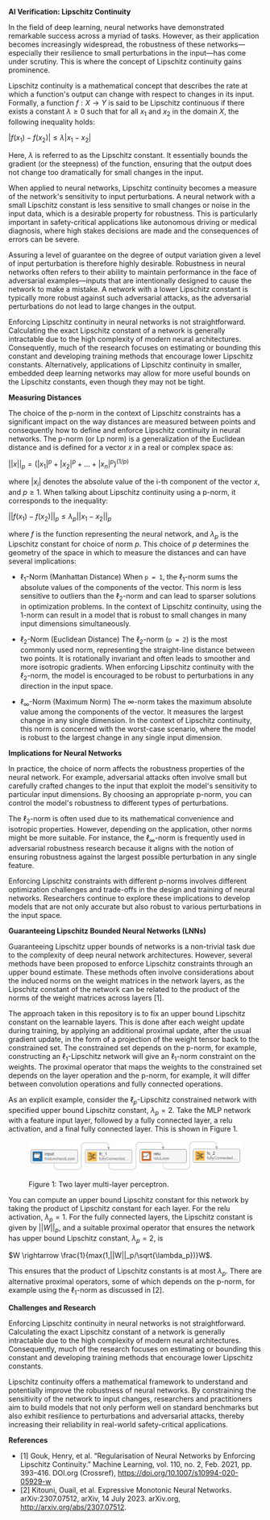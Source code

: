 **AI Verification: Lipschitz Continuity**

In the field of deep learning, neural networks have demonstrated remarkable success across a myriad of tasks. However, as their application becomes increasingly widespread, the robustness of these networks—especially their resilience to small perturbations in the input—has come under scrutiny. This is where the concept of Lipschitz continuity gains prominence.

Lipschitz continuity is a mathematical concept that describes the rate at which a function's output can change with respect to changes in its input. Formally, a function $f:X \rightarrow Y$ is said to be Lipschitz continuous if there exists a constant $\lambda \geq 0$ such that for all $x_1$ and $x_2$ in the domain *X*, the following inequality holds:

$|f(x_1) - f(x_2)| \leq \lambda |x_1 - x_2|$

Here, $\lambda$ is referred to as the Lipschitz constant. It essentially bounds the gradient (or the steepness) of the function, ensuring that the output does not change too dramatically for small changes in the input.

When applied to neural networks, Lipschitz continuity becomes a measure of the network's sensitivity to input perturbations. A neural network with a small Lipschitz constant is less sensitive to small changes or noise in the input data, which is a desirable property for robustness. This is particularly important in safety-critical applications like autonomous driving or medical diagnosis, where high stakes decisions are made and the consequences of errors can be severe. 

Assuring a level of guarantee on the degree of output variation given a level of input perturbation is therefore highly desirable. Robustness in neural networks often refers to their ability to maintain performance in the face of adversarial examples—inputs that are intentionally designed to cause the network to make a mistake. A network with a lower Lipschitz constant is typically more robust against such adversarial attacks, as the adversarial perturbations do not lead to large changes in the output.

Enforcing Lipschitz continuity in neural networks is not straightforward. Calculating the exact Lipschitz constant of a network is generally intractable due to the high complexity of modern neural architectures. Consequently, much of the research focuses on estimating or bounding this constant and developing training methods that encourage lower Lipschitz constants. Alternatively, applications of Lipschitz continuity in smaller, embedded deep learning networks may allow for more useful bounds on the Lipschitz constants, even though they may not be tight.

**Measuring Distances**

The choice of the p-norm in the context of Lipschitz constraints has a significant impact on the way distances are measured between points and consequently how to define and enforce Lipschitz continuity in neural networks. The p-norm (or Lp norm) is a generalization of the Euclidean distance and is defined for a vector *x* in a real or complex space as:

$||x||_p = (|x_1|^p + |x_2|^p + ... + |x_n|^p)^{(1/p)}$

where $|x_i|$ denotes the absolute value of the i-th component of the vector *x*, and $p \geq 1$. When talking about Lipschitz continuity using a p-norm, it corresponds to the inequality:

$||f(x_1) - f(x_2)||_p \leq \lambda_p ||x_1 - x_2||_p$

where *f* is the function representing the neural network, and $\lambda_p$ is the Lipschitz constant for choice of norm *p*. This choice of *p* determines the geometry of the space in which to measure the distances and can have several implications:

- $\ell_1$-Norm (Manhattan Distance)
When `p = 1`, the $\ell_1$-norm sums the absolute values of the components of the vector. This norm is less sensitive to outliers than the $\ell_2$-norm and can lead to sparser solutions in optimization problems. In the context of Lipschitz continuity, using the 1-norm can result in a model that is robust to small changes in many input dimensions simultaneously.

- $\ell_2$-Norm (Euclidean Distance)
The $\ell_2$-norm (`p = 2`) is the most commonly used norm, representing the straight-line distance between two points. It is rotationally invariant and often leads to smoother and more isotropic gradients. When enforcing Lipschitz continuity with the $\ell_2$-norm, the model is encouraged to be robust to perturbations in any direction in the input space.

- $\ell_\infty$-Norm (Maximum Norm)
The $\infty$-norm takes the maximum absolute value among the components of the vector. It measures the largest change in any single dimension. In the context of Lipschitz continuity, this norm is concerned with the worst-case scenario, where the model is robust to the largest change in any single input dimension.

**Implications for Neural Networks**

In practice, the choice of norm affects the robustness properties of the neural network. For example, adversarial attacks often involve small but carefully crafted changes to the input that exploit the model's sensitivity to particular input dimensions. By choosing an appropriate p-norm, you can control the model's robustness to different types of perturbations.

The $\ell_2$-norm is often used due to its mathematical convenience and isotropic properties. However, depending on the application, other norms might be more suitable. For instance, the $\ell_\infty$-norm is frequently used in adversarial robustness research because it aligns with the notion of ensuring robustness against the largest possible perturbation in any single feature.

Enforcing Lipschitz constraints with different p-norms involves different optimization challenges and trade-offs in the design and training of neural networks. Researchers continue to explore these implications to develop models that are not only accurate but also robust to various perturbations in the input space.

**Guaranteeing Lipschitz Bounded Neural Networks (LNNs)**

Guaranteeing Lipschitz upper bounds of networks is a non-trivial task due to the complexity of deep neural network architectures. However, several methods have been proposed to enforce Lipschitz constraints through an upper bound estimate. These methods often involve considerations about the induced norms on the weight matrices in the network layers, as the Lipschitz constant of the network can be related to the product of the norms of the weight matrices across layers [1].

The approach taken in this repository is to fix an upper bound Lipschitz constant on the learnable layers. This is done after each weight update during training, by applying an additional proximal update, after the usual gradient update, in the form of a projection of the weight tensor back to the constrained set. The constrained set depends on the p-norm, for example, constructing an $\ell_1$-Lipschitz network will give an $\ell_1$-norm constraint on the weights. The proximal operator that maps the weights to the constrained set depends on the layer operation and the p-norm, for example, it will differ between convolution operations and fully connected operations.

As an explicit example, consider the $\ell_p$-Lipschitz constrained network with specified upper bound Lipschitz constant, $\lambda_p = 2$. Take the MLP network with a feature input layer, followed by a fully connected layer, a relu activation, and a final fully connected layer. This is shown in Figure 1.

<figure>
<p align="center">
    <img src="figures/simpleMLP.png" alt="drawing" width="800">
    <figcaption>Figure 1: Two layer multi-layer perceptron.</figcaption>
</p>
</figure>

You can compute an upper bound Lipschitz constant for this network by taking the product of Lipschitz constant for each layer. For the relu activation, $\lambda_p = 1$. For the fully connected layers, the Lipschitz constant is given by $||W||_p$, and a suitable proximal operator that ensures the network has upper bound Lipschitz constant, $\lambda_p = 2$, is

$W \rightarrow \frac{1}{max(1,||W||_p/\sqrt{\lambda_p})}W$.

This ensures that the product of Lipschitz constants is at most $\lambda_p$. There are alternative proximal operators, some of which depends on the p-norm, for example using the $\ell_1$-norm as discussed in [2].

**Challenges and Research**

Enforcing Lipschitz continuity in neural networks is not straightforward. Calculating the exact Lipschitz constant of a network is generally intractable due to the high complexity of modern neural architectures. Consequently, much of the research focuses on estimating or bounding this constant and developing training methods that encourage lower Lipschitz constants.

Lipschitz continuity offers a mathematical framework to understand and potentially improve the robustness of neural networks. By constraining the sensitivity of the network to input changes, researchers and practitioners aim to build models that not only perform well on standard benchmarks but also exhibit resilience to perturbations and adversarial attacks, thereby increasing their reliability in real-world safety-critical applications.

**References**

- [1] Gouk, Henry, et al. “Regularisation of Neural Networks by Enforcing Lipschitz Continuity.” Machine Learning, vol. 110, no. 2, Feb. 2021, pp. 393–416. DOI.org (Crossref), https://doi.org/10.1007/s10994-020-05929-w
- [2] Kitouni, Ouail, et al. Expressive Monotonic Neural Networks. arXiv:2307.07512, arXiv, 14 July 2023. arXiv.org, http://arxiv.org/abs/2307.07512.